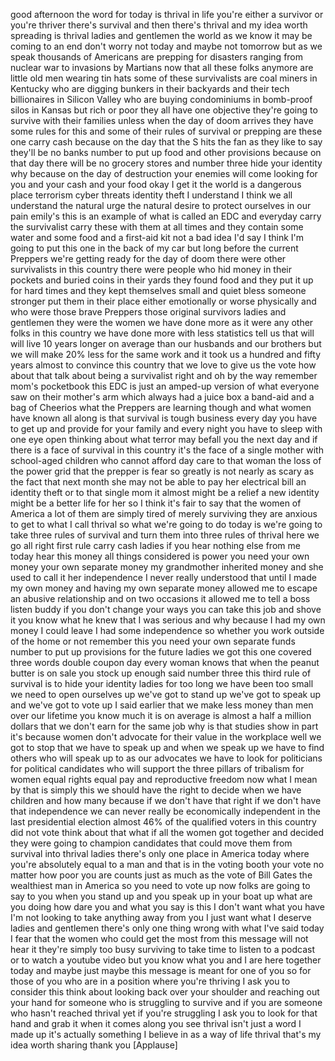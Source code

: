 
good afternoon the word for today is
thrival in life
you&#39;re either a survivor or you&#39;re
thriver there&#39;s survival and then
there&#39;s thrival and my idea worth
spreading is thrival ladies and
gentlemen the world as we know it may be
coming to an end
don&#39;t worry not today and maybe not
tomorrow but as we speak thousands of
Americans are prepping for disasters
ranging from nuclear war to invasions by
Martians now that all these folks
anymore are little old men wearing tin
hats some of these survivalists are coal
miners in Kentucky who are digging
bunkers in their backyards and their
tech billionaires in Silicon Valley who
are buying condominiums in bomb-proof
silos in Kansas but rich or poor they
all have one objective they&#39;re going to
survive with their families unless when
the day of doom arrives they have some
rules for this and some of their rules
of survival or prepping are these one
carry cash because on the day that the S
hits the fan as they like to say they&#39;ll
be no banks number to put up food and
other provisions because on that day
there will be no grocery stores and
number three hide your identity why
because on the day of destruction your
enemies will come looking for you and
your cash and your food okay I get it
the world is a dangerous place terrorism
cyber threats identity theft
I understand I think we all understand
the natural urge the natural desire to
protect ourselves in our pain
emily&#39;s this is an example of what is
called an EDC and everyday carry the
survivalist carry these with them at all
times and they contain some water and
some food and a first-aid kit not a bad
idea I&#39;d say I think I&#39;m going to put
this one in the back of my car but long
before the current Preppers we&#39;re
getting ready for the day of doom
there were other survivalists in this
country there were people who hid money
in their pockets and buried coins in
their yards they found food and they put
it up for hard times and they kept
themselves small and quiet bless someone
stronger put them in their place either
emotionally or worse physically and who
were those brave Preppers those original
survivors ladies and gentlemen
they were the women
we have done more as it were any other
folks in this country we have done more
with less statistics tell us that will
will live 10 years longer on average
than our husbands and our brothers but
we will make 20% less for the same work
and it took us a hundred and fifty years
almost to convince this country that we
love to give us the vote how about that
talk about being a survivalist right and
oh by the way remember mom&#39;s pocketbook
this EDC is just an amped-up version of
what everyone saw on their mother&#39;s arm
which always had a juice box a band-aid
and a bag of Cheerios what the Preppers
are learning though and what women have
known all along is that survival is
tough business every day you have to get
up and provide for your family and every
night you have to sleep with one eye
open thinking about what terror may
befall you the next day and if there is
a face of survival in this country it&#39;s
the face of a single mother with
school-aged children who cannot afford
day care to that woman the loss of the
power grid that the prepper is fear so
greatly is not nearly as scary as the
fact that next month she may not be able
to pay her electrical bill an identity
theft or to that single mom it almost
might be a relief a new identity might
be a better life for her so I think it&#39;s
fair to say that the women of America a
lot of them are simply tired of merely
surviving they are anxious to get to
what I call thrival so
what we&#39;re going to do today is we&#39;re
going to take three rules of survival
and turn them into three rules of
thrival here we go all right
first rule carry cash ladies if you hear
nothing else from me today hear this
money all things considered is power you
need your own money your own separate
money my grandmother inherited money and
she used to call it her independence I
never really understood that until I
made my own money and having my own
separate money allowed me to escape an
abusive relationship and on two
occasions it allowed me to tell a boss
listen buddy if you don&#39;t change your
ways you can take this job and shove it
you know what he knew that I was serious
and why because I had my own money I
could leave I had some independence so
whether you work outside of the home or
not
remember this you need your own separate
funds number to put up provisions for
the future ladies we got this one
covered three words double coupon day
every woman knows that when the peanut
butter is on sale you stock up enough
said number three this third rule of
survival is to hide your identity ladies
for too long we have been too small we
need to open ourselves up we&#39;ve got to
stand up we&#39;ve got to speak up and we&#39;ve
got to vote up I said earlier that we
make less money than men over our
lifetime you know much it is on average
is almost a half a million dollars that
we don&#39;t earn for the same job why is
that
studies show in part it&#39;s because women
don&#39;t advocate for their value in the
workplace well we got to stop that we
have to speak up and when we speak up we
have to find others who will speak up to
as our advocates we have to look for
politicians for political candidates who
will support the three pillars of
tribalism for women equal rights equal
pay and reproductive freedom now what I
mean by that is simply this we should
have the right to decide when we have
children and how many because if we
don&#39;t have that right if we don&#39;t have
that independence we can never really be
economically independent in the last
presidential election almost 46% of the
qualified voters in this country did not
vote think about that what if all the
women got together and decided they were
going to champion candidates that could
move them from survival into thrival
ladies there&#39;s only one place in America
today where you&#39;re absolutely equal to a
man and that is in the voting booth your
vote no matter how poor you are counts
just as much as the vote of Bill Gates
the wealthiest man in America so you
need to vote up now folks are going to
say to you when you stand up and you
speak up in your boat up what are you
doing
how dare you and what you say is this I
don&#39;t want what you have I&#39;m not looking
to take anything away from you I just
want what I deserve
ladies and gentlemen there&#39;s only one
thing wrong with what I&#39;ve said today I
fear that the women who could get the
most from this message will not hear it
they&#39;re simply too busy surviving to
take time to listen to a podcast or to
watch a youtube video but you know what
you and I are here together today and
maybe just maybe this message is meant
for one of you so for those of you who
are in a position where you&#39;re thriving
I ask you to consider this think about
looking back over your shoulder and
reaching out your hand for someone who
is struggling to survive and if you are
someone
who hasn&#39;t reached thrival yet if you&#39;re
struggling I ask you to look for that
hand and grab it when it comes along you
see thrival isn&#39;t just a word I made up
it&#39;s actually something I believe in as
a way of life thrival that&#39;s my idea
worth sharing thank you
[Applause]
